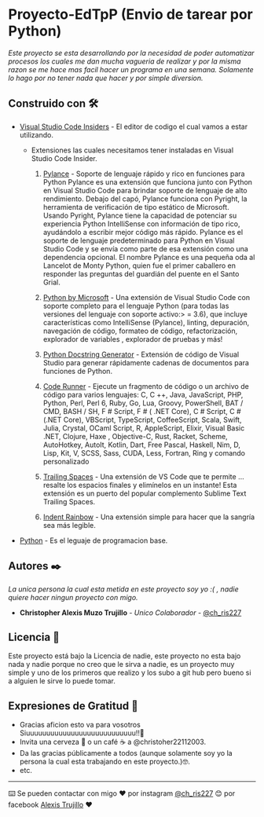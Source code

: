 # Proyecto-EdTpP (Envio de tarear por Python)

_Este proyecto se esta desarrollando por la necesidad de poder automatizar procesos los cuales me dan mucha vagueria de realizar y por la misma razon se me hace mas facil
hacer un programa en una semana. Solamente lo hago por no tener nada que hacer y por simple diversion._

## Construido con 🛠️

* [Visual Studio Code Insiders](https://code.visualstudio.com/insiders/) - El editor de codigo el cual vamos a estar utilizando.

  * Extensiones las cuales necesitamos tener instaladas en Visual Studio Code Insider.
  
    1. [Pylance](https://marketplace.visualstudio.com/items?itemName=ms-python.vscode-pylance) - Soporte de lenguaje rápido y rico en funciones para Python Pylance es una extensión que funciona junto con Python en Visual Studio Code para brindar soporte de lenguaje de alto rendimiento. Debajo del capó, Pylance funciona con Pyright, la herramienta de verificación de tipo estático de Microsoft. Usando Pyright, Pylance tiene la capacidad de potenciar su experiencia Python IntelliSense con información de tipo rico, ayudándolo a escribir mejor código más rápido. Pylance es el soporte de lenguaje predeterminado para Python en Visual Studio Code y se envía como parte de esa extensión como una dependencia opcional. El nombre Pylance es una pequeña oda al Lancelot de Monty Python, quien fue el primer caballero en responder las preguntas del guardián del puente en el Santo Grial.
    
    2. [Python by Microsoft](https://marketplace.visualstudio.com/items?itemName=ms-python.python) -  Una extensión de Visual Studio Code con soporte completo para el lenguaje Python (para todas las versiones del lenguaje con soporte activo:> = 3.6), que incluye características como IntelliSense (Pylance), linting, depuración, navegación de código, formateo de código, refactorización, explorador de variables , explorador de pruebas y más!
    
    3. [Python Docstring Generator](https://marketplace.visualstudio.com/items?itemName=njpwerner.autodocstring) - Extensión de código de Visual Studio para generar rápidamente cadenas de documentos para funciones de Python.
    
    4. [Code Runner](https://marketplace.visualstudio.com/items?itemName=formulahendry.code-runner) - Ejecute un fragmento de código o un archivo de código para varios lenguajes: C, C ++, Java, JavaScript, PHP, Python, Perl, Perl 6, Ruby, Go, Lua, Groovy, PowerShell, BAT / CMD, BASH / SH, F # Script, F # ( .NET Core), C # Script, C # (.NET Core), VBScript, TypeScript, CoffeeScript, Scala, Swift, Julia, Crystal, OCaml Script, R, AppleScript, Elixir, Visual Basic .NET, Clojure, Haxe , Objective-C, Rust, Racket, Scheme, AutoHotkey, AutoIt, Kotlin, Dart, Free Pascal, Haskell, Nim, D, Lisp, Kit, V, SCSS, Sass, CUDA, Less, Fortran, Ring y comando personalizado
    
    5. [Trailing Spaces](https://marketplace.visualstudio.com/items?itemName=shardulm94.trailing-spaces) - Una extensión de VS Code que te permite ... resalte los espacios finales y elimínelos en un instante! Esta extensión es un puerto del popular complemento Sublime Text Trailing Spaces.
    
    6. [Indent Rainbow](https://marketplace.visualstudio.com/items?itemName=oderwat.indent-rainbow) - Una extensión simple para hacer que la sangría sea más legible.
    
* [Python](https://www.python.org/) - Es el leguaje de programacion base.

## Autores ✒️

_La unica persona la cual esta metida en este proyecto soy yo :( , nadie quiere hacer ningun proyecto con migo._

* **Christopher Alexis Muzo Trujillo** - *Unico Colaborador* - [@ch_ris227](https://www.instagram.com/ch_ris227/)

## Licencia 📄

Este proyecto está bajo la Licencia de nadie, este proyecto no esta bajo nada y nadie porque no creo que le sirva a nadie, es un proyecto muy simple y uno de los primeros que realizo y los subo a git hub pero bueno si a alguien le sirve lo puede tomar.

## Expresiones de Gratitud 🎁

* Gracias aficion esto va para vosotros Siuuuuuuuuuuuuuuuuuuuuuuuuuuu!!📢
* Invita una cerveza 🍺 o un café ☕ a @christoher22112003. 
* Da las gracias públicamente a todos (aunque solamente soy yo la persona la cual esta trabajando en este proyecto.)🤓.
* etc.



---
⌨️ Se pueden contactar con migo ❤️ por instagram [@ch_ris227](https://www.instagram.com/ch_ris227/) 😊 por facebook [Alexis Trujillo](https://www.facebook.com/christopher.alexis.39589) ❤️